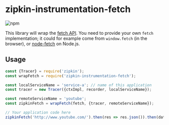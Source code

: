 # zipkin-instrumentation-fetch

![npm](https://img.shields.io/npm/dm/zipkin-instrumentation-fetch.svg)

This library will wrap the [fetch API](https://developer.mozilla.org/en-US/docs/Web/API/Fetch_API).
You need to provide your own `fetch` implementation; it could for example come from `window.fetch` (in the browser),
or [node-fetch](https://www.npmjs.com/package/node-fetch) on Node.js.

## Usage

```javascript
const {Tracer} = require('zipkin');
const wrapFetch = require('zipkin-instrumentation-fetch');

const localServiceName = 'service-a'; // name of this application
const tracer = new Tracer({ctxImpl, recorder, localServiceName});

const remoteServiceName = 'youtube';
const zipkinFetch = wrapFetch(fetch, {tracer, remoteServiceName});

// Your application code here
zipkinFetch('http://www.youtube.com/').then(res => res.json()).then(data => ...);
```
